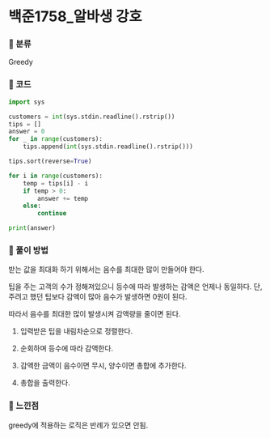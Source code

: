 # 백준1758\_알바생 강호

### &#127822; 분류

Greedy

### &#127822; 코드

```python
import sys

customers = int(sys.stdin.readline().rstrip())
tips = []
answer = 0
for _ in range(customers):
    tips.append(int(sys.stdin.readline().rstrip()))

tips.sort(reverse=True)

for i in range(customers):
    temp = tips[i] - i
    if temp > 0:
        answer += temp
    else:
        continue

print(answer)
```

### &#127822; 풀이 방법

받는 값을 최대화 하기 위해서는 음수를 최대한 많이 만들어야 한다.

팁을 주는 고객의 수가 정해져있으니 등수에 따라 발생하는 감액은 언제나 동일하다. 단, 주려고 했던 팁보다 감액이 많아 음수가 발생하면 0원이 된다.

따라서 음수를 최대한 많이 발생시켜 감액량을 줄이면 된다.

1. 입력받은 팁을 내림차순으로 정렬한다.

2. 순회하며 등수에 따라 감액한다.

3. 감액한 금액이 음수이면 무시, 양수이면 총합에 추가한다.

4. 총합을 출력한다.

### &#127822; 느낀점

greedy에 적용하는 로직은 반례가 있으면 안됨.